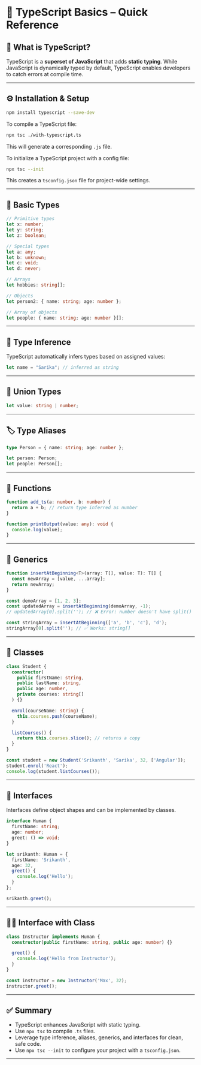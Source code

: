 # 📘 TypeScript Basics – Quick Reference

## 🔷 What is TypeScript?

TypeScript is a **superset of JavaScript** that adds **static typing**. While JavaScript is dynamically typed by default, TypeScript enables developers to catch errors at compile time.

---

## ⚙️ Installation & Setup

```bash
npm install typescript --save-dev
```

To compile a TypeScript file:

```bash
npx tsc ./with-typescript.ts
```

This will generate a corresponding `.js` file.

To initialize a TypeScript project with a config file:

```bash
npx tsc --init
```

This creates a `tsconfig.json` file for project-wide settings.

---

## 🧱 Basic Types

```ts
// Primitive types
let x: number;
let y: string;
let z: boolean;

// Special types
let a: any;
let b: unknown;
let c: void;
let d: never;

// Arrays
let hobbies: string[];

// Objects
let person2: { name: string; age: number };

// Array of objects
let people: { name: string; age: number }[];
```

---

## 🧠 Type Inference

TypeScript automatically infers types based on assigned values:

```ts
let name = "Sarika"; // inferred as string
```

---

## 🔗 Union Types

```ts
let value: string | number;
```

---

## 🏷️ Type Aliases

```ts
type Person = { name: string; age: number };

let person: Person;
let people: Person[];
```

---

## 🧮 Functions

```ts
function add_ts(a: number, b: number) {
  return a + b; // return type inferred as number
}

function printOutput(value: any): void {
  console.log(value);
}
```

---

## 🧬 Generics

```ts
function insertAtBeginning<T>(array: T[], value: T): T[] {
  const newArray = [value, ...array];
  return newArray;
}

const demoArray = [1, 2, 3];
const updatedArray = insertAtBeginning(demoArray, -1);
// updatedArray[0].split(''); // ❌ Error: number doesn't have split()

const stringArray = insertAtBeginning(['a', 'b', 'c'], 'd');
stringArray[0].split(''); // ✅ Works: string[]
```

---

## 🏫 Classes

```ts
class Student {
  constructor(
    public firstName: string,
    public lastName: string,
    public age: number,
    private courses: string[]
  ) {}

  enrol(courseName: string) {
    this.courses.push(courseName);
  }

  listCourses() {
    return this.courses.slice(); // returns a copy
  }
}

const student = new Student('Srikanth', 'Sarika', 32, ['Angular']);
student.enrol('React');
console.log(student.listCourses());
```

---

## 👤 Interfaces

Interfaces define object shapes and can be implemented by classes.

```ts
interface Human {
  firstName: string;
  age: number;
  greet: () => void;
}

let srikanth: Human = {
  firstName: 'Srikanth',
  age: 32,
  greet() {
    console.log('Hello');
  }
};

srikanth.greet();
```

---

## 👨‍🏫 Interface with Class

```ts
class Instructor implements Human {
  constructor(public firstName: string, public age: number) {}

  greet() {
    console.log('Hello from Instructor');
  }
}

const instructor = new Instructor('Max', 32);
instructor.greet();
```

---

## ✅ Summary

- TypeScript enhances JavaScript with static typing.
- Use `npx tsc` to compile `.ts` files.
- Leverage type inference, aliases, generics, and interfaces for clean, safe code.
- Use `npx tsc --init` to configure your project with a `tsconfig.json`.

---


